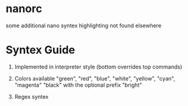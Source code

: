 # nanorc
some additional nano syntex highlighting not found elsewhere

# Syntex Guide
1. Implemented in interpreter style (bottom overrides top commands)

2. Colors available
"green", "red", "blue", "white", "yellow", "cyan", "magenta" "black"
with the optional prefix "bright"

3. Regex syntex